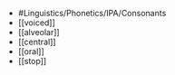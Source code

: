 - #Linguistics/Phonetics/IPA/Consonants
- [[voiced]]
- [[alveolar]]
- [[central]]
- [[oral]]
- [[stop]]